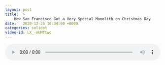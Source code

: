 ```yaml
---
layout: post
title:  >
    How San Francisco Got a Very Special Monolith on Christmas Day
date:   2020-12-26 16:34:00 +0000
categories: solidot
video-id: LX_-nUMTtwo
---
```


<audio src="/assets/5b716a5501d2bf2a65aa9f7ccf91838b.mp3" style="width: 100%;" controls></audio>

